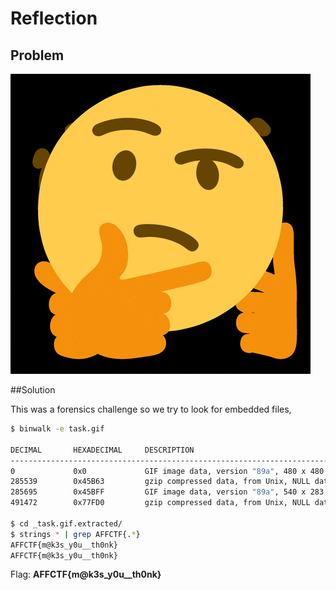 # Reflection

## Problem
![gif](./files/task.gif)

##Solution

This was a forensics challenge so we try to look for embedded files,

```sh
$ binwalk -e task.gif

DECIMAL       HEXADECIMAL     DESCRIPTION
--------------------------------------------------------------------------------
0             0x0             GIF image data, version "89a", 480 x 480
285539        0x45B63         gzip compressed data, from Unix, NULL date (1970-01-01 00:00:00)
285695        0x45BFF         GIF image data, version "89a", 540 x 283
491472        0x77FD0         gzip compressed data, from Unix, NULL date (1970-01-01 00:00:00)

$ cd _task.gif.extracted/
$ strings * | grep AFFCTF{.*}
AFFCTF{m@k3s_y0u__th0nk}
AFFCTF{m@k3s_y0u__th0nk}
```

Flag: **AFFCTF{m@k3s_y0u__th0nk}**

